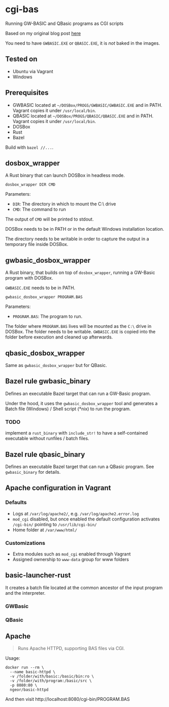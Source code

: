 # cgi-bas

Running GW-BASIC and QBasic programs as CGI scripts

Based on my original blog post [here](https://ngeor.com/2020/02/22/gwbasic-in-docker.html)

You need to have `GWBASIC.EXE` or `QBASIC.EXE`, it is _not_ baked in the images.

## Tested on

- Ubuntu via Vagrant
- Windows

## Prerequisites

- GWBASIC located at `~/DOSBox/PROGS/GWBASIC/GWBASIC.EXE` and in PATH.
  Vagrant copies it under `/usr/local/bin`.
- QBASIC located at `~/DOSBox/PROGS/QBASIC/QBASIC.EXE` and in PATH.
  Vagrant copies it under `/usr/local/bin`.
- DOSBox
- Rust
- Bazel

Build with `bazel //...`.

## dosbox_wrapper

A Rust binary that can launch DOSBox in headless mode.

```
dosbox_wrapper DIR CMD
```

Parameters:

- `DIR`: The directory in which to mount the C:\ drive
- `CMD`: The command to run

The output of `CMD` will be printed to stdout.

DOSBox needs to be in PATH or in the default Windows installation location.

The directory needs to be writable in order to capture the output
in a temporary file inside DOSBox.

## gwbasic_dosbox_wrapper

A Rust binary, that builds on top of `dosbox_wrapper`,
running a GW-Basic program with DOSBox.

`GWBASIC.EXE` needs to be in PATH.

```
gwbasic_dosbox_wrapper PROGRAM.BAS
```

Parameters:

- `PROGRAM.BAS`: The program to run.

The folder where `PROGRAM.BAS` lives will be mounted as the `C:\` drive
in DOSBox. The folder needs to be writable. `GWBASIC.EXE` is copied
into the folder before execution and cleaned up afterwards.

## qbasic_dosbox_wrapper

Same as `gwbasic_dosbox_wrapper` but for QBasic.

## Bazel rule gwbasic_binary

Defines an executable Bazel target that can run a GW-Basic program.

Under the hood, it uses the `gwbasic_dosbox_wrapper` tool and generates
a Batch file (Windows) / Shell script (*nix) to run the program.

### TODO

implement a `rust_binary` with `include_str!` to have a self-contained
executable without runfiles / batch files.

## Bazel rule qbasic_binary

Defines an executable Bazel target that can run a QBasic program.
See `gwbasic_binary` for details.

## Apache configuration in Vagrant

### Defaults

- Logs at `/var/log/apache2/`, e.g. `/var/log/apache2.error.log`
- `mod_cgi` disabled, but once enabled the default configuration
  activates `/cgi-bin/` pointing to `/usr/lib/cgi-bin/`
- Home folder at `/var/www/html/`

### Customizations

- Extra modules such as `mod_cgi` enabled through Vagrant
- Assigned ownership to `www-data` group for www folders

## basic-launcher-rust

It creates a batch file located at the common ancestor of the input program
and the interpreter.

### GWBasic

### QBasic



## Apache

> Runs Apache HTTPD, supporting BAS files via CGI.

Usage:

```
docker run --rm \
  --name basic-httpd \
  -v /folder/with/basic:/basic/bin:ro \
  -v /folder/with/program:/basic/src \
  -p 8080:80 \
  ngeor/basic-httpd
```

And then visit http://localhost:8080/cgi-bin/PROGRAM.BAS
